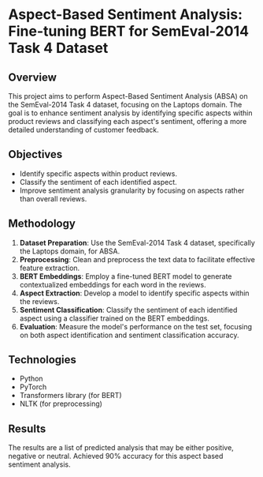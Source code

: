 # Aspect-Based Sentiment Analysis: Fine-tuning BERT for SemEval-2014 Task 4 Dataset

## Overview
This project aims to perform Aspect-Based Sentiment Analysis (ABSA) on the SemEval-2014 Task 4 dataset, focusing on the Laptops domain. The goal is to enhance sentiment analysis by identifying specific aspects within product reviews and classifying each aspect's sentiment, offering a more detailed understanding of customer feedback.

## Objectives
- Identify specific aspects within product reviews.
- Classify the sentiment of each identified aspect.
- Improve sentiment analysis granularity by focusing on aspects rather than overall reviews.

## Methodology
1. **Dataset Preparation**: Use the SemEval-2014 Task 4 dataset, specifically the Laptops domain, for ABSA.
2. **Preprocessing**: Clean and preprocess the text data to facilitate effective feature extraction.
3. **BERT Embeddings**: Employ a fine-tuned BERT model to generate contextualized embeddings for each word in the reviews.
4. **Aspect Extraction**: Develop a model to identify specific aspects within the reviews.
5. **Sentiment Classification**: Classify the sentiment of each identified aspect using a classifier trained on the BERT embeddings.
6. **Evaluation**: Measure the model's performance on the test set, focusing on both aspect identification and sentiment classification accuracy.

## Technologies
- Python
- PyTorch
- Transformers library (for BERT)
- NLTK (for preprocessing)

## Results
The results are a list of predicted analysis that may be either positive, negative or neutral. Achieved 90% accuracy for this aspect based sentiment analysis. 
